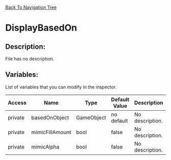 [Back To Navigation Tree](https://wesleywh.github.io/githubpages/docs/navigation.html)
# DisplayBasedOn

## Description:
File has no description.

## Variables:
List of variables that you can modify in the inspector.

|Access|Name|Type|Default Value|Description|
|---|---|---|---|---|
|private|basedOnObject|GameObject|no default|No description.|
|private|mimicFillAmount|bool|false|No description.|
|private|mimicAlpha|bool|false|No description.|
